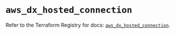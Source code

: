 # `aws_dx_hosted_connection`

Refer to the Terraform Registry for docs: [`aws_dx_hosted_connection`](https://registry.terraform.io/providers/hashicorp/aws/6.13.0/docs/resources/dx_hosted_connection).
